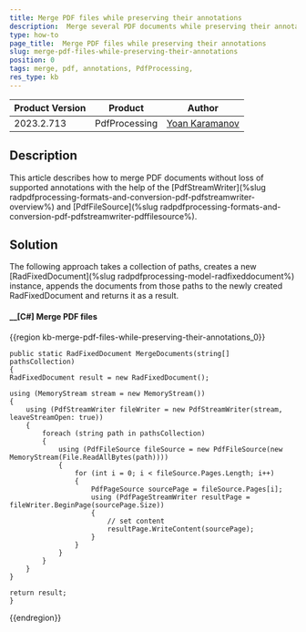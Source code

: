 ```yaml
---
title: Merge PDF files while preserving their annotations
description:  Merge several PDF documents while preserving their annotations in the result document using PdfStreamWriter and PdfFileSource.
type: how-to 
page_title:  Merge PDF files while preserving their annotations
slug: merge-pdf-files-while-preserving-their-annotations
position: 0
tags: merge, pdf, annotations, PdfProcessing,  
res_type: kb
---
```


|Product Version|Product|Author|
|----|----|----|
|2023.2.713|PdfProcessing|[Yoan Karamanov](https://www.telerik.com/blogs/author/yoan-karamanov)|

## Description
 
This article describes how to merge PDF documents without loss of supported annotations with the help of the [PdfStreamWriter](%slug radpdfprocessing-formats-and-conversion-pdf-pdfstreamwriter-overview%) and [PdfFileSource](%slug radpdfprocessing-formats-and-conversion-pdf-pdfstreamwriter-pdffilesource%). 

## Solution

The following approach takes a collection of paths, creates a new [RadFixedDocument](%slug radpdfprocessing-model-radfixeddocument%) instance, appends the documents from those paths to the newly created RadFixedDocument and returns it as a result.

#### __[C#] Merge PDF files

{{region kb-merge-pdf-files-while-preserving-their-annotations_0}}

    public static RadFixedDocument MergeDocuments(string[] pathsCollection)
	{
	RadFixedDocument result = new RadFixedDocument();

	using (MemoryStream stream = new MemoryStream())
	{
		using (PdfStreamWriter fileWriter = new PdfStreamWriter(stream, leaveStreamOpen: true))
		{
			foreach (string path in pathsCollection)
			{
				using (PdfFileSource fileSource = new PdfFileSource(new MemoryStream(File.ReadAllBytes(path))))
				{
					for (int i = 0; i < fileSource.Pages.Length; i++)
					{
						PdfPageSource sourcePage = fileSource.Pages[i];
						using (PdfPageStreamWriter resultPage = fileWriter.BeginPage(sourcePage.Size))
						{
							// set content                     
							resultPage.WriteContent(sourcePage);
						}
					}
				}
			}
		}
	}

	return result;
	}

{{endregion}}
